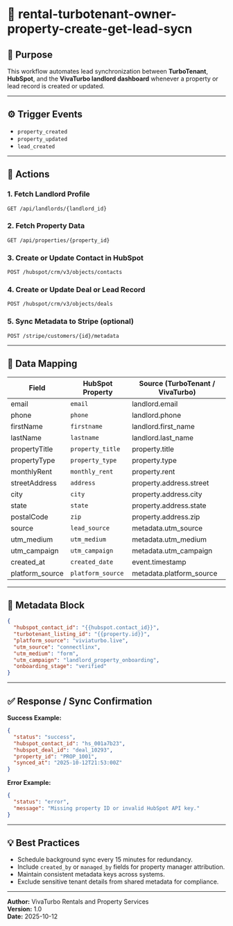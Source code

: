 # 🧩 rental-turbotenant-owner-property-create-get-lead-sycn

## 📘 Purpose
This workflow automates lead synchronization between **TurboTenant**, **HubSpot**, and the **VivaTurbo landlord dashboard** whenever a property or lead record is created or updated.

---

## ⚙️ Trigger Events
- `property_created`
- `property_updated`
- `lead_created`

---

## 🧠 Actions

### 1. Fetch Landlord Profile
```http
GET /api/landlords/{landlord_id}
```

### 2. Fetch Property Data
```http
GET /api/properties/{property_id}
```

### 3. Create or Update Contact in HubSpot
```http
POST /hubspot/crm/v3/objects/contacts
```

### 4. Create or Update Deal or Lead Record
```http
POST /hubspot/crm/v3/objects/deals
```

### 5. Sync Metadata to Stripe (optional)
```http
POST /stripe/customers/{id}/metadata
```

---

## 🧾 Data Mapping

| **Field** | **HubSpot Property** | **Source (TurboTenant / VivaTurbo)** |
|------------|----------------------|--------------------------------------|
| email | `email` | landlord.email |
| phone | `phone` | landlord.phone |
| firstName | `firstname` | landlord.first_name |
| lastName | `lastname` | landlord.last_name |
| propertyTitle | `property_title` | property.title |
| propertyType | `property_type` | property.type |
| monthlyRent | `monthly_rent` | property.rent |
| streetAddress | `address` | property.address.street |
| city | `city` | property.address.city |
| state | `state` | property.address.state |
| postalCode | `zip` | property.address.zip |
| source | `lead_source` | metadata.utm_source |
| utm_medium | `utm_medium` | metadata.utm_medium |
| utm_campaign | `utm_campaign` | metadata.utm_campaign |
| created_at | `created_date` | event.timestamp |
| platform_source | `platform_source` | metadata.platform_source |

---

## 🧩 Metadata Block
```json
{
  "hubspot_contact_id": "{{hubspot.contact_id}}",
  "turbotenant_listing_id": "{{property.id}}",
  "platform_source": "viviaturbo.live",
  "utm_source": "connectlinx",
  "utm_medium": "form",
  "utm_campaign": "landlord_property_onboarding",
  "onboarding_stage": "verified"
}
```

---

## ✅ Response / Sync Confirmation

**Success Example:**
```json
{
  "status": "success",
  "hubspot_contact_id": "hs_001a7b23",
  "hubspot_deal_id": "deal_10293",
  "property_id": "PROP_1001",
  "synced_at": "2025-10-12T21:53:00Z"
}
```

**Error Example:**
```json
{
  "status": "error",
  "message": "Missing property ID or invalid HubSpot API key."
}
```

---

## 💡 Best Practices
- Schedule background sync every 15 minutes for redundancy.
- Include `created_by` or `managed_by` fields for property manager attribution.
- Maintain consistent metadata keys across systems.
- Exclude sensitive tenant details from shared metadata for compliance.

---

**Author:** VivaTurbo Rentals and Property Services  
**Version:** 1.0  
**Date:** 2025-10-12
